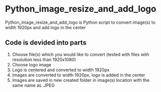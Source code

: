 # Python_image_resize_and_add_logo

Python_image_resize_and_add_logo is Python script to convert image(s) to width 1920px and add logo in the center

## Code is devided into parts

  1. Choose file(s) which you would like to convert (tested with files with resolution less than 1920x1080)
  2. Choose logo image
  3. Logo is centered and converted to width 1920px 
  4. Images are converted to width 1920px, logo is added in the center 
  5. Images are saved in new created folder in image(s) location with the same name as .JPEG
